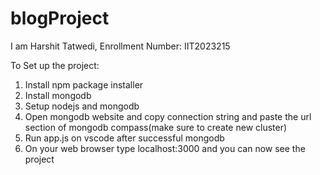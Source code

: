 # blogProject
I am Harshit Tatwedi, Enrollment Number: IIT2023215

To Set up the project:
1) Install npm package installer
2) Install mongodb
3) Setup nodejs and mongodb
4) Open mongodb website and copy connection string and paste the url section of mongodb compass(make sure to create new cluster)
5) Run app.js on vscode after successful mongodb
6) On your web browser type localhost:3000 and you can now see the project
